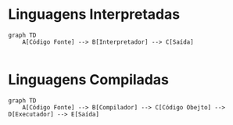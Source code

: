 
# Linguagens Interpretadas

``` mermaid
graph TD
	A[Código Fonte] --> B[Interpretador] --> C[Saída]
	
```

# Linguagens Compiladas
``` mermaid
graph TD
	A[Código Fonte] --> B[Compilador] --> C[Código Obejto] --> D[Executador] --> E[Saída]
	
```


